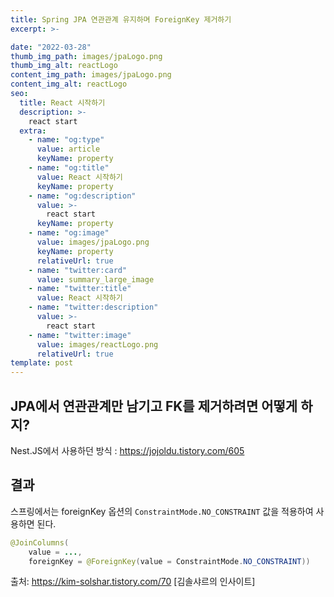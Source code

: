 ```yaml
---
title: Spring JPA 연관관계 유지하며 ForeignKey 제거하기
excerpt: >-

date: "2022-03-28"
thumb_img_path: images/jpaLogo.png
thumb_img_alt: reactLogo
content_img_path: images/jpaLogo.png
content_img_alt: reactLogo
seo:
  title: React 시작하기
  description: >-
    react start
  extra:
    - name: "og:type"
      value: article
      keyName: property
    - name: "og:title"
      value: React 시작하기
      keyName: property
    - name: "og:description"
      value: >-
        react start
      keyName: property
    - name: "og:image"
      value: images/jpaLogo.png
      keyName: property
      relativeUrl: true
    - name: "twitter:card"
      value: summary_large_image
    - name: "twitter:title"
      value: React 시작하기
    - name: "twitter:description"
      value: >-
        react start
    - name: "twitter:image"
      value: images/reactLogo.png
      relativeUrl: true
template: post
---
```



## JPA에서 연관관계만 남기고 FK를 제거하려면 어떻게 하지?

Nest.JS에서 사용하던 방식 : https://jojoldu.tistory.com/605

## 결과

스프링에서는 foreignKey 옵션의 `ConstraintMode.NO_CONSTRAINT` 값을 적용하여 사용하면 된다.  
```java
@JoinColumns(
    value = ...,
    foreignKey = @ForeignKey(value = ConstraintMode.NO_CONSTRAINT))

```
출처: https://kim-solshar.tistory.com/70 [김솔샤르의 인사이트]


